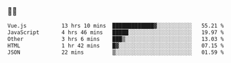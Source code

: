 ### 👨‍💻

<!--START_SECTION:waka-->

```txt
Vue.js           13 hrs 10 mins  █████████████▓░░░░░░░░░░░   55.21 %
JavaScript       4 hrs 46 mins   █████░░░░░░░░░░░░░░░░░░░░   19.97 %
Other            3 hrs 6 mins    ███▒░░░░░░░░░░░░░░░░░░░░░   13.03 %
HTML             1 hr 42 mins    █▓░░░░░░░░░░░░░░░░░░░░░░░   07.15 %
JSON             22 mins         ▒░░░░░░░░░░░░░░░░░░░░░░░░   01.59 %
```

<!--END_SECTION:waka-->
